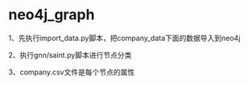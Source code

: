 # neo4j_graph


1、先执行import_data.py脚本，把company_data下面的数据导入到neo4j

2、执行gnn/saint.py脚本进行节点分类

3、company.csv文件是每个节点的属性